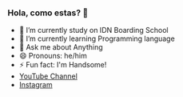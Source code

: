 ### Hola, como estas? 👋


- 🔭 I’m currently study on IDN Boarding School
- 🌱 I’m currently learning Programming language 
- 💬 Ask me about Anything 
- 😄 Pronouns: he/him
- ⚡ Fun fact: I'm Handsome!
- [YouTube Channel](https://www.youtube.com/channel/UCw6ydyTEFjMn9c02GAUa0iA/featured)
- [Instagram](instagram.com/rafif.06)


